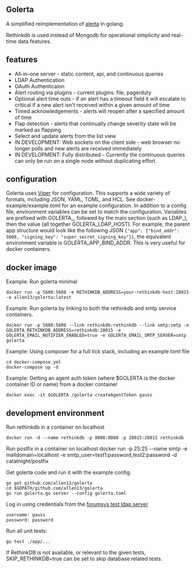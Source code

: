 Golerta
-------

A simplified reimplementation of [alerta](https://github.com/guardian/alerta) in golang.

Rethinkdb is used instead of Mongodb for operational simplicity and real-time data features.

features
--------

   * All-in-one server - static content, api, and continuous queries
   * LDAP Authentication
   * OAuth Authenticaion
   * Alert routing via plugins - current plugins: file, pagerduty
   * Optional alert time outs - if an alert has a timeout field it will escalate to critical if a new alert isn't received within a given amount of time
   * Timed acknowledgements - alerts will reopen after a specified amount of time
   * Flap detection - alerts that continually change severity state will be marked as flapping
   * Select and update alerts from the list view
   * IN DEVELOPMENT: Web sockets on the client side - web browser no longer polls and new alerts are received immediately
   * IN DEVELOPMENT: Fully distributed - Currently the continuous queries can only be run on a single node without duplicating effort.


configuration
-------------

Golerta uses [Viper](https://github.com/spf13/viper) for configuration. This supports a wide variety of formats, including JSON, YAML, TOML, and HCL. See docker-example/example.toml for an example configuration. In addition to a config file, environment variables can be set to match the configuration. Variables are prefixed with GOLERTA_, followed by the main section (such as LDAP_), then the value (all together GOLERTA_LDAP_HOST). For example, the parent app structure would look like the following JSON ```{"app": {"bind_addr": 5608, "signing_key": "super_secret_signing_key"}}```, the equivalent environment variable is GOLERTA_APP_BIND_ADDR. This is very useful for docker containers.


docker image
------------
Example: Run golerta minimal

    docker run -p 5608:5608 -e RETHINKDB_ADDRESS=your-rethinkdb-host:28015 -e allen13/golerta:latest

Example: Run golerta by linking to both the rethinkdb and smtp service containers.

    docker run -p 5608:5608 --link rethinkdb:rethinkdb --link smtp:smtp -e GOLERTA_RETHINKDB_ADDRESS=rethinkdb:28015 -e GOLERTA_EMAIL_NOTIFIER_ENABLED=true -e GOLERTA_EMAIL_SMTP_SERVER=smtp golerta

Example: Using composer for a full tick stack, including an example toml file

    cd docker-compose.yml
    docker-compose up -d

Example: Getting an agent auth token (where $GOLERTA is the docker container ID or name) from a docker container

    docker exec -it $GOLERTA /golerta createAgentToken gauss

development environment
-----------------------

Run rethinkdb in a container on localhost

    docker run -d --name rethinkdb -p 8080:8080 -p 28015:28015 rethinkdb

Run postfix in a container on localhost
		docker run -p 25:25 --name smtp -e maildomain=localhost -e smtp_user=test1:password,test2:password -d catatnight/postfix

Get golerta code and run it with the example config.

    go get github.com/allen13/golerta
    cd $GOPATH/github.com/allen13/golerta
    go run golerta.go server --config golerta.toml

Log in using credentials from the [forumsys test ldap server](http://www.forumsys.com/en/tutorials/integration-how-to/ldap/online-ldap-test-server/)

    username: gauss
    password: password

Run all unit tests:

    go test ./app/...

If RethinkDB is not available, or relevant to the given tests, SKIP_RETHINKDB=true can be set to skip database related tests.

